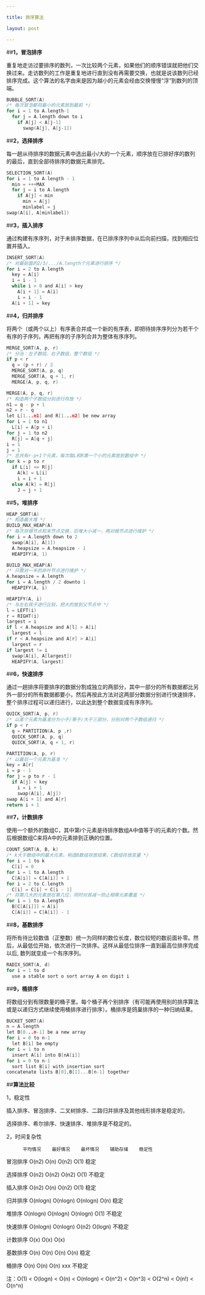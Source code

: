 ```yaml
---

title: 排序算法

layout: post

---
```


##**1，冒泡排序**

重复地走访过要排序的数列，一次比较两个元素，如果他们的顺序错误就把他们交换过来。走访数列的工作是重复地进行直到没有再需要交换，也就是说该数列已经排序完成。这个算法的名字由来是因为越小的元素会经由交换慢慢“浮”到数列的顶端。

```c
BUBBLE_SORT(A)
/* 每次冒泡都将最小的元素放到最前 */
for i = 1 to A.length-1
  for j = A.length down to i
    if A[j] < A[j-1]
      swap(A[j], A[j-1])
```

##**2，选择排序**

每一趟从待排序的数据元素中选出最小/大的一个元素，顺序放在已排好序的数列的最后，直到全部待排序的数据元素排完。

```c
SELECTION_SORT(A)
for i = 1 to A.length - 1
  min = +++MAX
  for j = i to A.length
    if A[j] < min
      min = A[j]
      minlabel = j
swap(A[i], A[minlabel])
```

##**3，插入排序**

通过构建有序序列，对于未排序数据，在已排序序列中从后向前扫描，找到相应位置并插入。

```c
INSERT_SORT(A)
/* 对最前面的2/3/.../A.length个元素进行排序 */
for i = 2 to A.length
  key = A[i]
  i = i - 1
  while i > 0 and A[i] > key
    A[i + 1] = A[i]
    i = i - 1
  A[i + 1] = key
```

##**4，归并排序**

将两个（或两个以上）有序表合并成一个新的有序表，即把待排序序列分为若干个有序的子序列，再把有序的子序列合并为整体有序序列。

```c
MERGE_SORT(A, p, r)
/* 分治：左子数组，右子数组，整个数组 */
if p < r
  q = (p + r) / 2
  MERGE_SORT(A, p, q)
  MERGE_SORT(A, q + 1, r)
  MERGE(A, p, q, r)

MERGE(A, p, q, r)
/* 构造两个子数组分别进行存放 */
n1 = q - p + 1
n2 = r - q
let L[1...n1] and R[1...n2] be new array
for i = 1 to n1
  L[i] = A[p + i]
for j = 1 to n2
  R[j] = A[q + j]
i = 1
j = 1
/* 总共有r-p+1个元素，每次取L和R第一个小的元素放到数组中 */
for k = p to r
  if L[i] <= R[j]
    A[k] = L[i]
    i = i + 1
  else A[k] = R[j]
    J = j + 1
```

##**5，堆排序**

```c
HEAP_SORT(A)
/* 构造最大堆 */
BUILD_MAX_HEAP(A)
/* 每次将根节点和末节点交换，后堆大小减一，再对根节点进行维护 */
for i = A.length down to 2
  swap(A[i], A[1])
  A.heapsize = A.heapsize - 1
  HEAPIFY(A, 1)

BUILD_MAX_HEAP(A)
/* 只需对一半的非叶节点进行维护 */
A.heapsize = A.length
for i = A.length / 2 downto 1
  HEAPIFY(A, i)

HEAPIFY(A, i)
/* 与左右孩子进行比较，把大的放到父节点中 */
l = LEFT(i)
r = RIGHT(i)
largest = i
if l < A.heapsize and A[l] > A[i]
  largest = l
if r < A.heapsize and A[r] > A[i]
  largest = r
if largest != i
  swap(A[i], A[largest])
  HEAPIFY(A, largest)
```

##**6，快速排序**

通过一趟排序将要排序的数据分割成独立的两部分，其中一部分的所有数据都比另外一部分的所有数据都要小，然后再按此方法对这两部分数据分别进行快速排序，整个排序过程可以递归进行，以此达到整个数据变成有序序列。

```c
QUICK_SORT(A, p, r)
/* 以某个元素为基准分为小于/等于/大于三部分，分别对两个子数组递归 */
if p < r
  q = PARTITION(A, p ,r)
  QUICK_SORT(A, p, q)
  QUICK_SORT(A, q + 1, r)

PARTITION(A, p, r)
/* 以最后一个元素为基准 */
key = A[r]
i = p - 1
for j = p to r - 1
  if A[j] < key
    i = i + 1
    swap(A[i], A[j])
swap A[i + 1] and A[r]
return i + 1
```

##**7，计数排序**

使用一个额外的数组C，其中第i个元素是待排序数组A中值等于i的元素的个数。然后根据数组C来将A中的元素排到正确的位置。

```c
COUNT_SORT(A, B, k)
/* k大于数组中的最大元素，构造B数组存放结果，C数组存放变量 */
for i = 1 to k
  C[i] = 0
for i = 1 to A.length
  C[A[i]] = C[A[i]] + 1
for i = 2 to C.length
  C[i] = C[i] + C[i - 1]
/* 将第几大的元素放在第几位，同时对其减一防止相等元素覆盖 */
for i = 1 to A.length
  B[C[A[i]]] = A[i]
  C[A[i]] = C[A[i]] - 1
```

##**8，基数排序**

将所有待比较数值（正整数）统一为同样的数位长度，数位较短的数前面补零。然后，从最低位开始，依次进行一次排序。这样从最低位排序一直到最高位排序完成以后, 数列就变成一个有序序列。

```c
RADIX_SORT(A, d)
for i = 1 to d
  use a stable sort o sort array A on digit i
```

##**9，桶排序**

将数组分到有限数量的桶子里。每个桶子再个别排序（有可能再使用别的排序算法或是以递归方式继续使用桶排序进行排序）。桶排序是鸽巢排序的一种归纳结果。

```c
BUCKET_SORT(A)
n = A.length
let B[0...n-1] be a new array
for i = 0 to n-1
  let B[i] be empty
for i = 1 to n
  insert A[i] into B[nA[i]]
for i = 0 to n-1
  sort list B[i] with insertion sort
concatenate lists B[0],B[1]...B[n-1] together
```

##**算法比较**

1，稳定性

插入排序、冒泡排序、二叉树排序、二路归并排序及其他线形排序是稳定的，

选择排序、希尔排序、快速排序、堆排序是不稳定的。

2，时间复杂性

          平均情况    最好情况    最坏情况    辅助存储    稳定性

冒泡排序  O(n2)       O(n)       O(n2)       O(1)        稳定

选择排序  O(n2)       O(n2)       O(n2)       O(1)        不稳定

插入排序  O(n2)       O(n)        O(n2)       O(1)        稳定

归并排序  O(nlogn)    O(nlogn)    O(nlogn)    O(n)        稳定

堆排序    O(nlogn)    O(nlogn)    O(nlogn)    O(1)        不稳定

快速排序  O(nlogn)    O(nlogn)    O(n2)       O(logn)     不稳定

计数排序  O(x)        O(x)        O(x)

基数排序  O(n)        O(n)        O(n)        O(n)        稳定

桶排序    O(n)        O(n)        O(n)        xxx         不稳定

注：O(1) < O(logn) < O(n) < O(nlogn) < O(n^2) < O(n^3) < O(2^n) < O(n!) < O(n^n)

